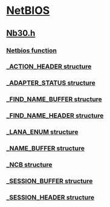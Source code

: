 # [NetBIOS](../_netbios/index.md)
## [Nb30.h](index.md)
### [Netbios function](../nb30/nf-nb30-netbios.md)
### [_ACTION_HEADER structure](../nb30/ns-nb30-_action_header.md)
### [_ADAPTER_STATUS structure](../nb30/ns-nb30-_adapter_status.md)
### [_FIND_NAME_BUFFER structure](../nb30/ns-nb30-_find_name_buffer.md)
### [_FIND_NAME_HEADER structure](../nb30/ns-nb30-_find_name_header.md)
### [_LANA_ENUM structure](../nb30/ns-nb30-_lana_enum.md)
### [_NAME_BUFFER structure](../nb30/ns-nb30-_name_buffer.md)
### [_NCB structure](../nb30/ns-nb30-_ncb.md)
### [_SESSION_BUFFER structure](../nb30/ns-nb30-_session_buffer.md)
### [_SESSION_HEADER structure](../nb30/ns-nb30-_session_header.md)
